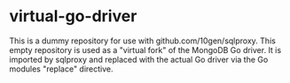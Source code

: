 # virtual-go-driver
This is a dummy repository for use with github.com/10gen/sqlproxy. This empty repository is used as a "virtual fork" of the MongoDB Go driver. It is imported by sqlproxy and replaced with the actual Go driver via the Go modules "replace" directive.

